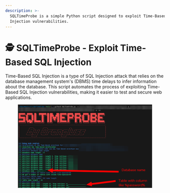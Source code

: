 ```yaml
---
description: >-
  SQLTimeProbe is a simple Python script designed to exploit Time-Based SQL
  Injection vulnerabilities.
---
```


# 🕵️ SQLTimeProbe - Exploit Time-Based SQL Injection

Time-Based SQL Injection is a type of SQL Injection attack that relies on the database management system's (DBMS) time delays to infer information about the database. This script automates the process of exploiting Time-Based SQL Injection vulnerabilities, making it easier to test and secure web applications.



<figure><img src=".gitbook/assets/SQLTimeProbe.png" alt=""><figcaption></figcaption></figure>
